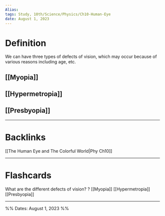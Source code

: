 ```yaml
---
Alias:
tags: Study, 10th/Science/Physics/Ch10-Human-Eye
date: August 1, 2023
---
```

# Definition
We can have three types of defects of vision, which may occur because of various reasons including age, etc.
## [[Myopia]]
## [[Hypermetropia]]
## [[Presbyopia]]


---
# Backlinks
[[The Human Eye and The Colorful World|Phy Ch10]]

---
# Flashcards

What are the different defects of vision?
?
[[Myopia]]
[[Hypermetropia]]
[[Presbyopia]]
<!--SR:!2024-03-09,134,260-->

---

%%
Dates: August 1, 2023
%%